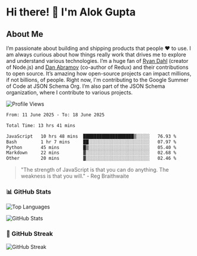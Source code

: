 # Hi there! 👋 I'm Alok Gupta

## About Me
I’m passionate about building and shipping products that people ❤️ to use. I am always curious about how things really work that drives me to explore and understand various technologies. I’m a huge fan of [Ryan Dahl](https://github.com/ry) (creator of Node.js) and [Dan Abramov](https://github.com/gaearon) (co-author of Redux) and their contributions to open source. It’s amazing how open-source projects can impact millions, if not billions, of people. Right now, I'm contributing to the Google Summer of Code at JSON Schema Org. I’m also part of the JSON Schema organization, where I contribute to various projects.

![Profile Views](https://komarev.com/ghpvc/?username=aialok&label=Profile%20views&color=0e75b6&style=flat)

<!--START_SECTION:waka-->

```txt
From: 11 June 2025 - To: 18 June 2025

Total Time: 13 hrs 41 mins

JavaScript   10 hrs 48 mins  ███████████████████▒░░░░░   76.93 %
Bash         1 hr 7 mins     ██░░░░░░░░░░░░░░░░░░░░░░░   07.97 %
Python       45 mins         █▒░░░░░░░░░░░░░░░░░░░░░░░   05.40 %
Markdown     22 mins         ▓░░░░░░░░░░░░░░░░░░░░░░░░   02.68 %
Other        20 mins         ▓░░░░░░░░░░░░░░░░░░░░░░░░   02.46 %
```

<!--END_SECTION:waka-->

> "The strength of JavaScript is that you can do anything. The weakness is that you will." - Reg Braithwaite



### 📊 GitHub Stats
![Top Languages](https://github-readme-stats.vercel.app/api/top-langs/?username=aialok&layout=compact)

![GitHub Stats](https://github-readme-stats-peach-pi.vercel.app/api?username=aialok&show_icons=true&hide_title=true&include_all_commits=true&count_private=true&bg_color=45,2b8eaf,b222a8&text_color=ffffff&icon_color=ffffff&title_color=ffffff&border_color=000000)

### 🚀 GitHub Streak
![GitHub Streak](https://github-readme-streak-stats.herokuapp.com/?user=aialok)



